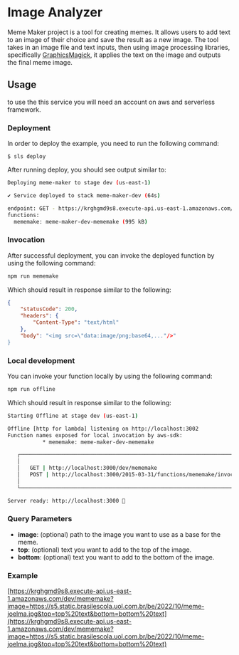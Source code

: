 # Image Analyzer

 Meme Maker project is a tool for creating memes. It allows users to add text to an image of their choice and save the result as a new image. The tool takes in an image file and text inputs, then using image processing libraries, specifically [GraphicsMagick](http://www.graphicsmagick.org/), it applies the text on the image and outputs the final meme image.


## Usage
 to use the this service you will need an account on aws and serverless framework.

### Deployment

In order to deploy the example, you need to run the following command:

```
$ sls deploy
```

After running deploy, you should see output similar to:

```bash
Deploying meme-maker to stage dev (us-east-1)

✔ Service deployed to stack meme-maker-dev (64s)

endpoint: GET - https://krghgmd9s8.execute-api.us-east-1.amazonaws.com/dev/mememake
functions:
  mememake: meme-maker-dev-mememake (995 kB)
```

### Invocation

After successful deployment, you can invoke the deployed function by using the following command:

```bash
npm run mememake
```

Which should result in response similar to the following:

```json
{
    "statusCode": 200,
    "headers": {
        "Content-Type": "text/html"
    },
    "body": "<img src=\"data:image/png;base64,..."/>"
}
```

### Local development

You can invoke your function locally by using the following command:

```bash
npm run offline
```

Which should result in response similar to the following:

```bash
Starting Offline at stage dev (us-east-1)

Offline [http for lambda] listening on http://localhost:3002
Function names exposed for local invocation by aws-sdk:
           * mememake: meme-maker-dev-mememake

   ┌────────────────────────────────────────────────────────────────────────────┐
   │                                                                            │
   │   GET | http://localhost:3000/dev/mememake                                 │
   │   POST | http://localhost:3000/2015-03-31/functions/mememake/invocations   │
   │                                                                            │
   └────────────────────────────────────────────────────────────────────────────┘

Server ready: http://localhost:3000 🚀
```

### Query Parameters

- **image**: (optional) path to the image you want to use as a base for the meme.
- **top**: (optional) text you want to add to the top of the image.
- **bottom**: (optional) text you want to add to the bottom of the image.


### Example

[https://krghgmd9s8.execute-api.us-east-1.amazonaws.com/dev/mememake?image=https://s5.static.brasilescola.uol.com.br/be/2022/10/meme-joelma.jpg&top=top%20text&bottom=bottom%20text](https://krghgmd9s8.execute-api.us-east-1.amazonaws.com/dev/mememake?image=https://s5.static.brasilescola.uol.com.br/be/2022/10/meme-joelma.jpg&top=top%20text&bottom=bottom%20text)